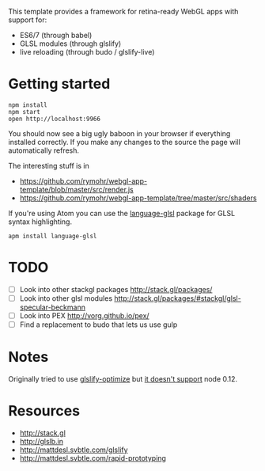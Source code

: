 This template provides a framework for retina-ready WebGL apps
with support for:

- ES6/7 (through babel)
- GLSL modules (through glslify)
- live reloading (through budo / glslify-live)

# Getting started

```
npm install
npm start
open http://localhost:9966
```

You should now see a big ugly baboon in your browser if everything installed
correctly. If you make any changes to the source the page will
automatically refresh.

The interesting stuff is in
- https://github.com/rymohr/webgl-app-template/blob/master/src/render.js
- https://github.com/rymohr/webgl-app-template/tree/master/src/shaders

If you're using Atom you can use the [language-glsl][1] package
for GLSL syntax highlighting.

```
apm install language-glsl
```

# TODO

- [ ] Look into other stackgl packages http://stack.gl/packages/
- [ ] Look into other glsl modules http://stack.gl/packages/#stackgl/glsl-specular-beckmann
- [ ] Look into PEX http://vorg.github.io/pex/
- [ ] Find a replacement to budo that lets us use gulp

# Notes

Originally tried to use [glslify-optimize][2] but [it doesn't support][3] node 0.12.

# Resources

- http://stack.gl
- http://glslb.in
- http://mattdesl.svbtle.com/glslify
- http://mattdesl.svbtle.com/rapid-prototyping


[1]: https://atom.io/packages/language-glsl
[2]: https://github.com/hughsk/glslify-optimize
[3]: https://github.com/hughsk/glslify-optimize/issues/2
